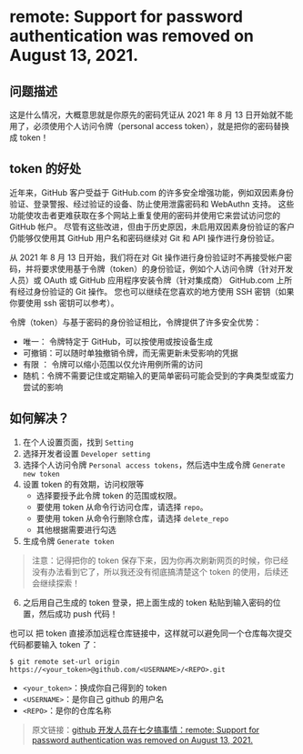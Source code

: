 # remote: Support for password authentication was removed on August 13, 2021.

## 问题描述

这是什么情况，大概意思就是你原先的密码凭证从 2021 年 8 月 13 日开始就不能用了，必须使用个人访问令牌（personal access token），就是把你的密码替换成 token！

## token 的好处

近年来，GitHub 客户受益于 GitHub.com 的许多安全增强功能，例如双因素身份验证、登录警报、经过验证的设备、防止使用泄露密码和 WebAuthn 支持。 这些功能使攻击者更难获取在多个网站上重复使用的密码并使用它来尝试访问您的 GitHub 帐户。 尽管有这些改进，但由于历史原因，未启用双因素身份验证的客户仍能够仅使用其 GitHub 用户名和密码继续对 Git 和 API 操作进行身份验证。

从 2021 年 8 月 13 日开始，我们将在对 Git 操作进行身份验证时不再接受帐户密码，并将要求使用基于令牌（token）的身份验证，例如个人访问令牌（针对开发人员）或 OAuth 或 GitHub 应用程序安装令牌（针对集成商） GitHub.com 上所有经过身份验证的 Git 操作。 您也可以继续在您喜欢的地方使用 SSH 密钥（如果你要使用 ssh 密钥可以参考）。

令牌（token）与基于密码的身份验证相比，令牌提供了许多安全优势：

- 唯一： 令牌特定于 GitHub，可以按使用或按设备生成
- 可撤销：可以随时单独撤销令牌，而无需更新未受影响的凭据
- 有限 ： 令牌可以缩小范围以仅允许用例所需的访问
- 随机：令牌不需要记住或定期输入的更简单密码可能会受到的字典类型或蛮力尝试的影响

## 如何解决？

1. 在个人设置页面，找到 `Setting`
2. 选择开发者设置 `Developer setting`
3. 选择个人访问令牌 `Personal access tokens`，然后选中生成令牌 `Generate new token`
4. 设置 token 的有效期，访问权限等
   - 选择要授予此令牌 token 的范围或权限。
   - 要使用 token 从命令行访问仓库，请选择 `repo`。
   - 要使用 token 从命令行删除仓库，请选择 `delete_repo`
   - 其他根据需要进行勾选
5. 生成令牌 `Generate token`

> 注意：记得把你的 token 保存下来，因为你再次刷新网页的时候，你已经没有办法看到它了，所以我还没有彻底搞清楚这个 token 的使用，后续还会继续探索！

6. 之后用自己生成的 token 登录，把上面生成的 token 粘贴到输入密码的位置，然后成功 push 代码！

也可以 把 token 直接添加远程仓库链接中，这样就可以避免同一个仓库每次提交代码都要输入 token 了：

```shell
$ git remote set-url origin https://<your_token>@github.com/<USERNAME>/<REPO>.git
```

- `<your_token>`：换成你自己得到的 token
- `<USERNAME>`：是你自己 github 的用户名
- `<REPO>`：是你的仓库名称

> 原文链接：[github 开发人员在七夕搞事情：remote: Support for password authentication was removed on August 13, 2021.](https://blog.csdn.net/weixin_41010198/article/details/119698015)
